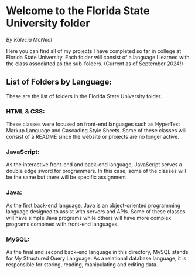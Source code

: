 # Welcome to the Florida State University folder 
<em>By Kalecia McNeal</em>

Here you can find all of my projects I have completed so far in college at Florida State University. Each folder will consist of a language I learned with the class associated as the sub-folders. (Current as of September 2024!)


## List of Folders by Language: 
These are the list of folders in the Florida State University folder. 

### HTML & CSS:
These classes were focused on front-end languages such as HyperText Markup Language and Cascading Style Sheets. Some of these classes will consist of a README since the website or projects are no longer active. 

### JavaScript: 
As the interactive front-end and back-end language, JavaScript serves a double edge sword for programmers. In this case, some of the classes will be the same but there will be specific assignment

### Java: 
As the first back-end language, Java is an object-oriented programming language designed to assist with servers and APIs. Some of these classes will have simple Java programs while others will have more complex programs combined with front-end languages. 

### MySQL: 
As the final and second back-end language in this directory, MySQL stands for My Structured Query Language. As a relational database language, it is responsible for storing, reading, manipulating and editing data. 